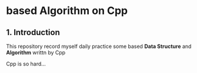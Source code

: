 based Algorithm on Cpp
=====================

## 1. Introduction
This repository record myself daily practice some based **Data Structure** and **Algorithm** writtn by Cpp 

Cpp is so hard...
